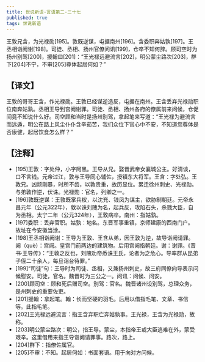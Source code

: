 ```yaml
---
title: 世说新语-言语第二-三十七
published: true
tags: 世说新语
---
```


王敦兄含，为光禄勋[195]。敦既逆谋，屯据南州[196]。含委职奔姑孰[197]。王丞相诣阙谢[198]。司徒、丞相、扬州官僚问讯[199]，仓卒不知何辞。顾司空时为扬州别驾[200]，援翰曰[201]：“王光禄远避流言[202]，明公蒙尘路次[203]，群下[204]不宁，不审[205]尊体起居何如？”

## 【译文】

王敦的哥哥王含，作光禄勋。王敦已经谋逆造反，屯据在南州。王含丢弃光禄勋职位南奔姑孰。丞相王导到宫阙谢罪。司徒、丞相、扬州各府的僚属前来问候，仓促间竟不知说什么好。司空顾和当时是扬州别驾，拿起笔来写道：“王光禄为避流言而远遁，明公在路上风尘仆仆含辛茹苦，我们众位下官心中不安，不知道您尊体是否康健，起居饮食怎么样？”

## 【注释】

- [195]王敦：字处仲，小字阿黑。王导从兄。娶晋武帝女襄城公主。好清谈，口不言钱。元帝过江，敦与王导同心辅佐，授镇东大将军。王含：字处弘。王敦兄。凶顽刚暴，时所不齿，以敦贵重，故历显位。累迁徐州刺史、光禄勋。与弟敦作逆，伏诛。光禄勋：官名，列卿之一。
- [196]敦既逆谋：王敦既掌兵权，以沈充、钱凤为谋主，欲胁制朝廷。元帝永昌元年（公元322年），敦以诛刘隗为名，起兵反，攻陷石头，杀戮大臣，自为丞相。太宁二年（公元324年），王敦病卒。南州：指姑孰。
- [197]委职：丢弃官职。姑孰：地名。东晋军事重镇，京师建康的西南门户。故址在今安徽当涂。
- [198]王丞相诣阙谢：王导为王敦、王含从弟，因王敦为逆，故导诣阙请罪。阙（què）：宫阙。皇宫门前两边的建筑物。后用宫阙指朝廷。谢：谢罪。《晋书·王导传》：“王敦之反也，刘隗劝帝悉诛王氏，论者为之危心。导率群从昆弟子侄二十余人，每旦诣台待罪。”
- [199]“司徒”句：王导时为司徒、丞相，又兼扬州刺史，故三府同僚向导表示问候慰安。司徒，官名。魏晋时为三公之一。问讯：问候、问安。
- [200]顾司空：顾和死后赠司空。别驾：官名。魏晋诸州设别驾，总理众务，是州刺史的重要佐吏。
- [201]援翰：拿起笔。翰：长而坚硬的羽毛。后用以借指毛笔、文章、书信等。此指毛笔。
- [202]王光禄远避流言：指王含弃职亡奔姑孰事。王光禄，王含为光禄勋，故称。
- [203]明公蒙尘路次：明公，指王导。蒙尘，本指帝王或大臣逃难在外，蒙受艰辛。这里借用来指王导诣阙请罪事。路次，路上。
- [204]群下：指僚佐属官。
- [205]不审：不知。起居何如：书面套语。用于向对方问候。

